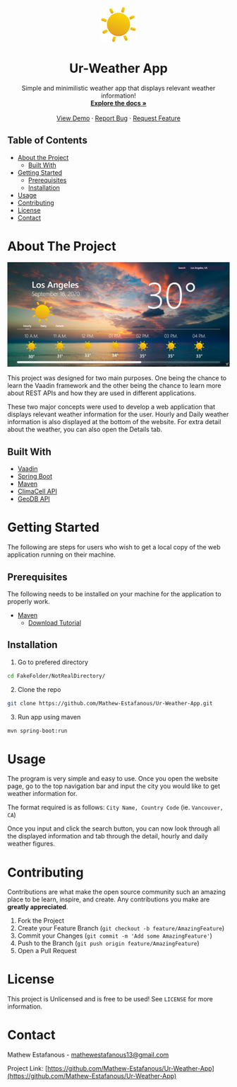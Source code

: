 <br />
<p align="center">
  <a href="https://github.com/Mathew-Estafanous/Ur-Weather-App">
    <img src="src\main\resources\META-INF\resources\frontend\weather_icons\PNG\256\day_clear.png" alt="Logo" width="80" height="80">
  </a>

  <h1 align="center">Ur-Weather App</h1>

  <p align="center">
    Simple and minimilistic weather app that displays relevant weather information!
    <br />
    <a href="https://github.com/Mathew-Estafanous/Ur-Weather-App"><strong>Explore the docs »</strong></a>
    <br />
    <br />
    <a href="https://localhost:8080">View Demo</a>
    ·
    <a href="https://github.com/Mathew-Estafanous/Ur-Weather-App/issues">Report Bug</a>
    ·
    <a href="https://github.com/Mathew-Estafanous/Ur-Weather-App/issues">Request Feature</a>
  </p>
</p>

<!-- TABLE OF CONTENTS -->
## Table of Contents

* [About the Project](#about-the-project)
  * [Built With](#built-with)
* [Getting Started](#getting-started)
  * [Prerequisites](#prerequisites)
  * [Installation](#installation)
* [Usage](#usage)
* [Contributing](#contributing)
* [License](#license)
* [Contact](#contact)


<!-- ABOUT THE PROJECT -->
# About The Project

[![Ur-Weather App][product-screenshot]](https://localhost:8080)

This project was designed for two main purposes. One being the chance to learn the Vaadin framework and the other being the chance to learn more about REST APIs and how they are used in different applications.

These two major concepts were used to develop a web application that displays relevant weather information for the user. Hourly and Daily weather information is also displayed at the bottom of the website. For extra detail about the weather, you can also open the Details tab.


## Built With

* [Vaadin](https://vaadin.com/)
* [Spring Boot](https://spring.io/)
* [Maven](https://maven.apache.org/)
* [ClimaCell API](https://www.climacell.co/)
* [GeoDB API](https://rapidapi.com/wirefreethought/api/geodb-cities)


<!-- GETTING STARTED -->
# Getting Started

The following are steps for users who wish to get a local copy of the web application running on their machine.

## Prerequisites

The following needs to be installed on your machine for the application to properly work.
* [Maven](https://maven.apache.org/download.cgi)
    * [Download Tutorial](https://howtodoinjava.com/maven/how-to-install-maven-on-windows/)

## Installation

1. Go to prefered directory
```sh
cd FakeFolder/NotRealDirectory/
```
2. Clone the repo
```sh
git clone https://github.com/Mathew-Estafanous/Ur-Weather-App.git
```
3. Run app using maven
```sh
mvn spring-boot:run
```


<!-- USAGE EXAMPLES -->
# Usage

The program is very simple and easy to use. Once you open the website page, go to the top navigation bar and input the city you would like to get weather information for.

The format required is as follows:
`City Name, Country Code` (ie. `Vancouver, CA`)

Once you input and click the search button, you can now look through all the displayed information and tab through the detail, hourly and daily weather figures.

<!-- CONTRIBUTING -->
# Contributing

Contributions are what make the open source community such an amazing place to be learn, inspire, and create. Any contributions you make are **greatly appreciated**.

1. Fork the Project
2. Create your Feature Branch (`git checkout -b feature/AmazingFeature`)
3. Commit your Changes (`git commit -m 'Add some AmazingFeature'`)
4. Push to the Branch (`git push origin feature/AmazingFeature`)
5. Open a Pull Request


<!-- LICENSE -->
# License

This project is Unlicensed and is free to be used! See `LICENSE` for more information.


<!-- CONTACT -->
# Contact

Mathew Estafanous - mathewestafanous13@gmail.com

Project Link: [https://github.com/Mathew-Estafanous/Ur-Weather-App](https://github.com/Mathew-Estafanous/Ur-Weather-App)


<!-- MARKDOWN LINKS & IMAGES -->
[product-screenshot]: src/main/resources/META-INF/resources/readme/ur-weatherapp.PNG

